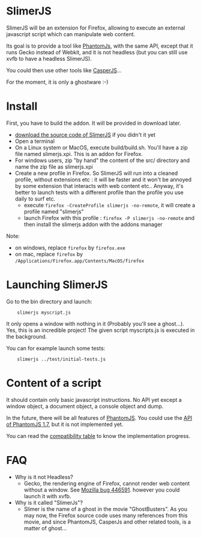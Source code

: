 
# SlimerJS

SlimerJS will be an extension for Firefox, allowing to execute an external javascript script which
can manipulate web content.

Its goal is to provide a tool like [PhantomJs](http://phantomjs.org/), with the same API, except that
it runs Gecko instead of Webkit, and it is not headless (but you can still use xvfb to have a headless SlimerJS).

You could then use other tools like [CasperJS](http://casperjs.org)...

For the moment, it is only a ghostware :-)

# Install

First, you have to build the addon. It will be provided in download later.

- [download the source code of SlimerJS](https://github.com/laurentj/slimerjs/archive/master.zip) if you didn't it yet
- Open a terminal
- On a Linux system or MacOS, execute build/build.sh. You'll have a zip file named slimerjs.xpi. This is an addon for Firefox.
- For windows users, zip "by hand" the content of the src/ directory and name the zip file as slimerjs.xpi
- Create a new profile in Firefox. So SlimerJS will run into a cleaned profile, without extensions etc :
  it will be faster and it won't be annoyed by some extension that interacts with web content etc..
  Anyway, it's better to launch tests with a different profile than the profile you use daily to surf etc.
   - execute ```firefox -CreateProfile slimerjs -no-remote```, it will create a profile named "slimerjs"
   - launch Firefox with this profile : ```firefox -P slimerjs -no-remote``` and then install the slimerjs addon with the addons manager

Note:
- on windows, replace ```firefox``` by ```firefox.exe```
- on mac, replace ```firefox``` by ```/Applications/Firefox.app/Contents/MacOS/firefox```


# Launching SlimerJS

Go to the bin directory and launch:

```
    slimerjs myscript.js
```

It only opens a window with nothing in it (Probably you'll see a ghost...). Yes, this is an incredible project!
The given script myscripts.js is executed in the background.

You can for example launch some tests:


```
    slimerjs ../test/initial-tests.js
```


# Content of a script

It should contain only basic javascript instructions. No API yet except a window object,
a document object, a console object and dump.

In the future, there will be all features of [PhantomJS](https://github.com/ariya/phantomjs/wiki/Quick-Start).
You could use the [API of PhantomJS 1.7](https://github.com/ariya/phantomjs/wiki/API-Reference), but it
is not implemented yet.

You can read the [compatibility table](API.md) to know the implementation progress.

# FAQ

- Why is it not Headless?
  - Gecko, the rendering engine of Firefox, cannot render web content without a window.
    See [Mozilla bug 446591](https://bugzilla.mozilla.org/show_bug.cgi?id=446591). however you could
    launch it with xvfb.
- Why is it called "SlimerJs"?
   - Slimer is the name of a ghost in the movie "GhostBusters". As you may now, the Firefox source code uses
    many references from this movie, and since PhantomJS, CasperJs and other related tools, is a matter of ghost...


